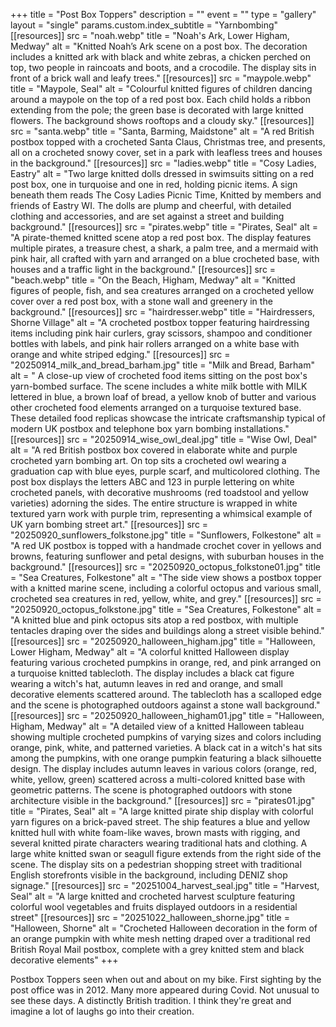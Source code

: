 +++
title = "Post Box Toppers"
description = ""
event = ""
type = "gallery"
layout = "single"
params.custom.index_subtitle = "Yarnbombing"
[[resources]]
src = "noah.webp"
title = "Noah's Ark, Lower Higham, Medway"
alt = "Knitted Noah’s Ark scene on a post box. The decoration includes a knitted ark with black and white zebras, a chicken perched on top, two people in raincoats and boots, and a crocodile. The display sits in front of a brick wall and leafy trees."
[[resources]]
src = "maypole.webp" 
title = "Maypole, Seal"
alt = "Colourful knitted figures of children dancing around a maypole on the top of a red post box. Each child holds a ribbon extending from the pole; the green base is decorated with large knitted flowers. The background shows rooftops and a cloudy sky."
[[resources]]
src = "santa.webp"
title = "Santa, Barming, Maidstone"
alt = "A red British postbox topped with a crocheted Santa Claus, Christmas tree, and presents, all on a crocheted snowy cover, set in a park with leafless trees and houses in the background."
[[resources]]
src = "ladies.webp"
title = "Cosy Ladies, Eastry"
alt = "Two large knitted dolls dressed in swimsuits sitting on a red post box, one in turquoise and one in red, holding picnic items. A sign beneath them reads The Cosy Ladies Picnic Time, Knitted by members and friends of Eastry WI. The dolls are plump and cheerful, with detailed clothing and accessories, and are set against a street and building background."
[[resources]]
src = "pirates.webp"
title = "Pirates, Seal"
alt = "A pirate-themed knitted scene atop a red post box. The display features multiple pirates, a treasure chest, a shark, a palm tree, and a mermaid with pink hair, all crafted with yarn and arranged on a blue crocheted base, with houses and a traffic light in the background."
[[resources]]
src = "beach.webp"
title = "On the Beach, Higham, Medway"
alt = "Knitted figures of people, fish, and sea creatures arranged on a crocheted yellow cover over a red post box, with a stone wall and greenery in the background."
[[resources]]
src = "hairdresser.webp"
title = "Hairdressers, Shorne Village"
alt = "A crocheted postbox topper featuring hairdressing items including pink hair curlers, gray scissors, shampoo and conditioner bottles with labels, and pink hair rollers arranged on a white base with orange and white striped edging."
[[resources]]
src = "20250914_milk_and_bread_barham.jpg"
title = "Milk and Bread, Barham"
alt = " A close-up view of crocheted food items sitting on the post box's yarn-bombed surface. The scene includes a white milk bottle with MILK lettered in blue, a brown loaf of bread, a yellow knob of butter and various other crocheted food elements arranged on a turquoise textured base. These detailed food replicas showcase the intricate craftsmanship typical of modern UK postbox and telephone box yarn bombing installations."
[[resources]]
src = "20250914_wise_owl_deal.jpg"
title = "Wise Owl, Deal"
alt = "A red British postbox box covered in elaborate white and purple crocheted yarn bombing art. On top sits a crocheted owl wearing a graduation cap with blue eyes, purple scarf, and multicolored clothing. The post box displays the letters ABC and 123 in purple lettering on white crocheted panels, with decorative mushrooms (red toadstool and yellow varieties) adorning the sides. The entire structure is wrapped in white textured yarn work with purple trim, representing a whimsical example of UK yarn bombing street art."
[[resources]]
src = "20250920_sunflowers_folkstone.jpg"
title = "Sunflowers, Folkestone"
alt = "A red UK postbox is topped with a handmade crochet cover in yellows and browns, featuring sunflower and petal designs, with suburban houses in the background."
[[resources]]
src = "20250920_octopus_folkstone01.jpg"
title = "Sea Creatures, Folkestone"
alt = "The side view shows a postbox topper with a knitted marine scene, including a colorful octopus and various small, crocheted sea creatures in red, yellow, white, and grey."
[[resources]]
src = "20250920_octopus_folkstone.jpg"
title = "Sea Creatures, Folkestone"
alt = "A knitted blue and pink octopus sits atop a red postbox, with multiple tentacles draping over the sides and buildings along a street visible behind."
[[resources]]
src = "20250920_halloween_higham.jpg"
title = "Halloween, Lower Higham, Medway"
alt = "A colorful knitted Halloween display featuring various crocheted pumpkins in orange, red, and pink arranged on a turquoise knitted tablecloth. The display includes a black cat figure wearing a witch's hat, autumn leaves in red and orange, and small decorative elements scattered around. The tablecloth has a scalloped edge and the scene is photographed outdoors against a stone wall background."
[[resources]]
src = "20250920_halloween_higham01.jpg"
title = "Halloween, Higham, Medway"
alt = "A detailed view of a knitted Halloween tableau showing multiple crocheted pumpkins of varying sizes and colors including orange, pink, white, and patterned varieties. A black cat in a witch's hat sits among the pumpkins, with one orange pumpkin featuring a black silhouette design. The display includes autumn leaves in various colors (orange, red, white, yellow, green) scattered across a multi-colored knitted base with geometric patterns. The scene is photographed outdoors with stone architecture visible in the background."
[[resources]]
src = "pirates01.jpg"
title = "Pirates, Seal"
alt = "A large knitted pirate ship display with colorful yarn figures on a brick-paved street. The ship features a blue and yellow knitted hull with white foam-like waves, brown masts with rigging, and several knitted pirate characters wearing traditional hats and clothing. A large white knitted swan or seagull figure extends from the right side of the scene. The display sits on a pedestrian shopping street with traditional English storefronts visible in the background, including DENIZ shop signage."
[[resources]]
src = "20251004_harvest_seal.jpg"
title = "Harvest, Seal"
alt = "A large knitted and crocheted harvest sculpture featuring colorful wool vegetables and fruits displayed outdoors in a residential street"
[[resources]]
src = "20251022_halloween_shorne.jpg"
title = "Halloween, Shorne"
alt = "Crocheted Halloween decoration in the form of an orange pumpkin with white mesh netting draped over a traditional red British Royal Mail postbox, complete with a grey knitted stem and black decorative elements"
+++

Postbox Toppers seen when out and about on my bike. First sighting by the post office was in 2012. Many more appeared during Covid. Not unusual to see these days. A distinctly British tradition. I think they're great and imagine a lot of laughs go into their creation.






